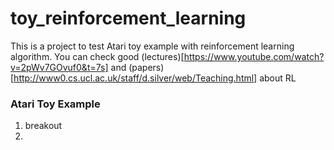 # toy_reinforcement_learning
This is a project to test Atari toy example with reinforcement learning algorithm. You can check good (lectures)[https://www.youtube.com/watch?v=2pWv7GOvuf0&t=7s] and (papers)[http://www0.cs.ucl.ac.uk/staff/d.silver/web/Teaching.html] about RL

### Atari Toy Example
1. breakout
2. 
